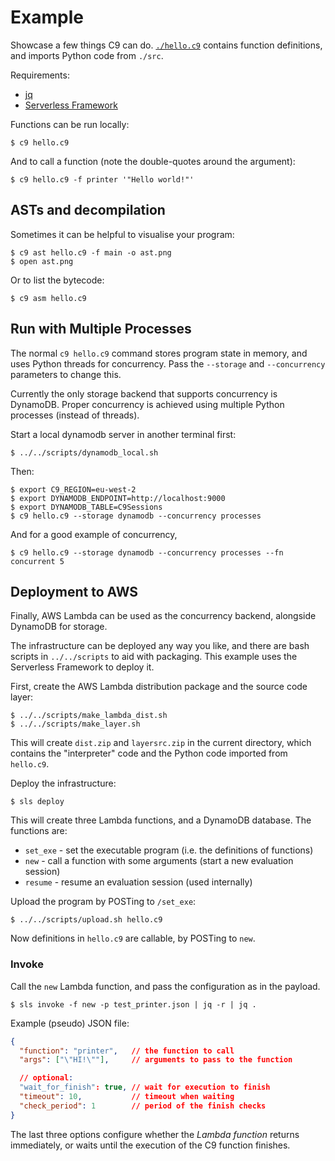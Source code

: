 # Example

Showcase a few things C9 can do. [`./hello.c9`](hello.c9) contains function
definitions, and imports Python code from `./src`.

Requirements:
- [jq](https://stedolan.github.io/jq/)
- [Serverless Framework](https://serverless.com/)

Functions can be run locally:

```
$ c9 hello.c9
```

And to call a function (note the double-quotes around the argument):

```
$ c9 hello.c9 -f printer '"Hello world!"'
```


## ASTs and decompilation

Sometimes it can be helpful to visualise your program:

```
$ c9 ast hello.c9 -f main -o ast.png
$ open ast.png
```

Or to list the bytecode:

```
$ c9 asm hello.c9
```


## Run with Multiple Processes

The normal `c9 hello.c9` command stores program state in memory, and uses Python
threads for concurrency. Pass the `--storage` and `--concurrency` parameters to
change this.

Currently the only storage backend that supports concurrency is DynamoDB. Proper
concurrency is achieved using multiple Python processes (instead of threads).

Start a local dynamodb server in another terminal first:

```
$ ../../scripts/dynamodb_local.sh
```

Then:

```
$ export C9_REGION=eu-west-2
$ export DYNAMODB_ENDPOINT=http://localhost:9000 
$ export DYNAMODB_TABLE=C9Sessions
$ c9 hello.c9 --storage dynamodb --concurrency processes
```

And for a good example of concurrency,

```
$ c9 hello.c9 --storage dynamodb --concurrency processes --fn concurrent 5
```


## Deployment to AWS

Finally, AWS Lambda can be used as the concurrency backend, alongside DynamoDB
for storage.

The infrastructure can be deployed any way you like, and there are bash scripts
in `../../scripts` to aid with packaging. This example uses the Serverless
Framework to deploy it.

First, create the AWS Lambda distribution package and the source code layer:

```
$ ../../scripts/make_lambda_dist.sh
$ ../../scripts/make_layer.sh
```

This will create `dist.zip` and `layersrc.zip` in the current directory, which
contains the "interpreter" code and the Python code imported from `hello.c9`.

Deploy the infrastructure:

```
$ sls deploy
```

This will create three Lambda functions, and a DynamoDB database. The functions are:
- `set_exe` - set the executable program (i.e. the definitions of functions)
- `new` - call a function with some arguments (start a new evaluation session)
- `resume` - resume an evaluation session (used internally)

Upload the program by POSTing to `/set_exe`:

```
$ ../../scripts/upload.sh hello.c9
```

Now definitions in `hello.c9` are callable, by POSTing to `new`.

### Invoke

Call the `new` Lambda function, and pass the configuration as in the payload.

```
$ sls invoke -f new -p test_printer.json | jq -r | jq .
```

Example (pseudo) JSON file:

```json
{
  "function": "printer",   // the function to call
  "args": ["\"HI!\""],     // arguments to pass to the function

  // optional:
  "wait_for_finish": true, // wait for execution to finish
  "timeout": 10,           // timeout when waiting
  "check_period": 1        // period of the finish checks
}
```

The last three options configure whether the *Lambda function* returns
immediately, or waits until the execution of the C9 function finishes.

